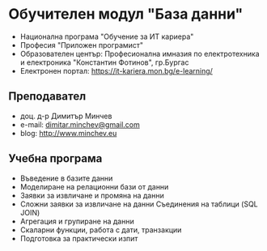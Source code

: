 # Обучителен модул "База данни"
- Национална програма "Обучение за ИТ кариера"
- Професия "Приложен програмист" 
- Образователен център: Професионална имназия по електротехника и електроника "Константин Фотинов", гр.Бургас  
- Електронен портал: https://it-kariera.mon.bg/e-learning/

## Преподавател
- доц. д-р Димитър Минчев
- e-mail: dimitar.minchev@gmail.com 
- blog: http://www.minchev.eu

## Учебна програма
- Въведение в базите данни
- Моделиране на релационни бази от данни	
- Заявки за извличане и промяна на данни	
- Сложни заявки за извличане на данни Съединения на таблици (SQL JOIN)	
- Агрегация и групиране на данни
- Скаларни функции, работа с дати, транзакции
- Подготовка за практически изпит 